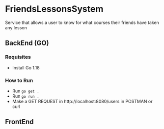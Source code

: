 # FriendsLessonsSystem
Service that allows a user to know for what courses their friends have taken any lesson

## BackEnd (GO)

### Requisites
- Install Go 1.18

### How to Run
- Run `go get .`
- Run `go run .`
- Make a GET REQUEST in http://localhost:8080/users in POSTMAN or curl

## FrontEnd